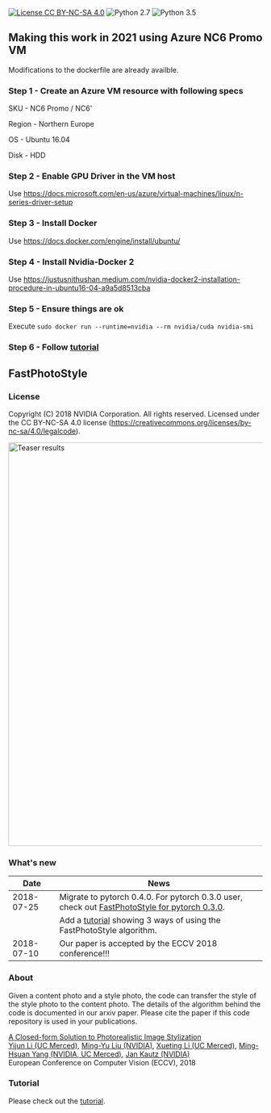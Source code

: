 [![License CC BY-NC-SA 4.0](https://img.shields.io/badge/license-CC4.0-blue.svg)](https://raw.githubusercontent.com/NVIDIA/FastPhotoStyle/master/LICENSE.md)
![Python 2.7](https://img.shields.io/badge/python-2.7-green.svg)
![Python 3.5](https://img.shields.io/badge/python-3.5-green.svg)

## Making this work in 2021 using Azure NC6 Promo VM
Modifications to the dockerfile are already availble.
### Step 1 - Create an Azure VM resource with following specs
SKU - NC6 Promo / NC6'

Region - Northern Europe

OS - Ubuntu 16.04

Disk - HDD

### Step 2 - Enable GPU Driver in the VM host
Use https://docs.microsoft.com/en-us/azure/virtual-machines/linux/n-series-driver-setup

### Step 3 - Install Docker
Use https://docs.docker.com/engine/install/ubuntu/

### Step 4 - Install Nvidia-Docker 2
Use https://justusnithushan.medium.com/nvidia-docker2-installation-procedure-in-ubuntu16-04-a9a5d8513cba

### Step 5 - Ensure things are ok
Execute  `sudo docker run --runtime=nvidia --rm nvidia/cuda nvidia-smi`

### Step 6 - Follow [tutorial](TUTORIAL.md)

## FastPhotoStyle

### License
Copyright (C) 2018 NVIDIA Corporation.  All rights reserved.
Licensed under the CC BY-NC-SA 4.0 license (https://creativecommons.org/licenses/by-nc-sa/4.0/legalcode).

<img src="https://raw.githubusercontent.com/NVIDIA/FastPhotoStyle/master/teaser.png" width="800" title="Teaser results"> 


### What's new
 
 | Date     | News |
 |----------|--------------|
 |2018-07-25| Migrate to pytorch 0.4.0. For pytorch 0.3.0 user, check out [FastPhotoStyle for pytorch 0.3.0](https://github.com/NVIDIA/FastPhotoStyle/releases/tag/f33e07f). |
 |          | Add a [tutorial](TUTORIAL.md) showing 3 ways of using the FastPhotoStyle algorithm.|
 |2018-07-10| Our paper is accepted by the ECCV 2018 conference!!! | 


### About

Given a content photo and a style photo, the code can transfer the style of the style photo to the content photo. The details of the algorithm behind the code is documented in our arxiv paper. Please cite the paper if this code repository is used in your publications.

[A Closed-form Solution to Photorealistic Image Stylization](https://arxiv.org/abs/1802.06474) <br> 
[Yijun Li (UC Merced)](https://sites.google.com/site/yijunlimaverick/), [Ming-Yu Liu (NVIDIA)](http://mingyuliu.net/), [Xueting Li (UC Merced)](https://sunshineatnoon.github.io/), [Ming-Hsuan Yang (NVIDIA, UC Merced)](http://faculty.ucmerced.edu/mhyang/), [Jan Kautz (NVIDIA)](http://jankautz.com/) <br>
European Conference on Computer Vision (ECCV), 2018 <br>


### Tutorial

Please check out the [tutorial](TUTORIAL.md).


